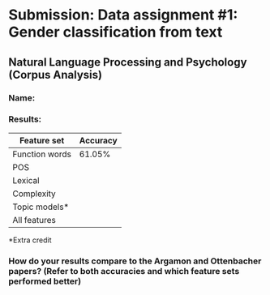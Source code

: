 # Submission: Data assignment \#1: Gender classification from text

## Natural Language Processing and Psychology (Corpus Analysis)

### Name:

### Results:

Feature set | Accuracy
------------|---------
Function words | 61.05%
POS | 
Lexical | 
Complexity | 
Topic models* |
All features |

*Extra credit

### How do your results compare to the Argamon and Ottenbacher papers? (Refer to both accuracies and which feature sets performed better)

